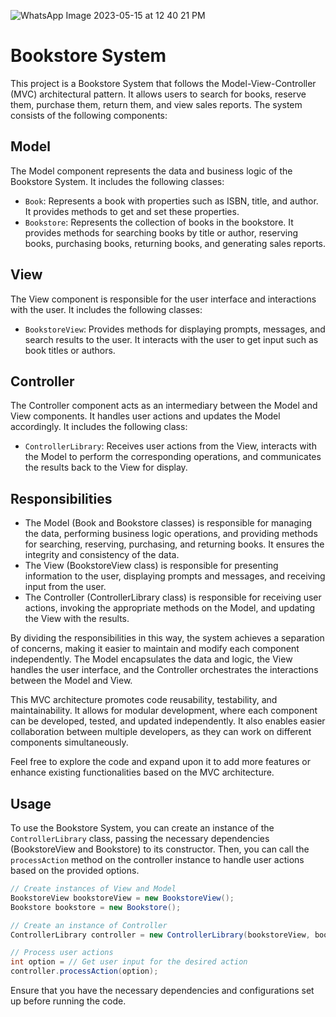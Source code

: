 ![WhatsApp Image 2023-05-15 at 12 40 21 PM](https://github.com/AlexM2912/Final-Exam-Analysis/assets/129182783/be7e2c5f-2c86-4cc7-b39b-2ac7ebbe7ff7)
# Bookstore System

This project is a Bookstore System that follows the Model-View-Controller (MVC) architectural pattern. It allows users to search for books, reserve them, purchase them, return them, and view sales reports. The system consists of the following components:

## Model
The Model component represents the data and business logic of the Bookstore System. It includes the following classes:
- `Book`: Represents a book with properties such as ISBN, title, and author. It provides methods to get and set these properties.
- `Bookstore`: Represents the collection of books in the bookstore. It provides methods for searching books by title or author, reserving books, purchasing books, returning books, and generating sales reports.

## View
The View component is responsible for the user interface and interactions with the user. It includes the following classes:
- `BookstoreView`: Provides methods for displaying prompts, messages, and search results to the user. It interacts with the user to get input such as book titles or authors.

## Controller
The Controller component acts as an intermediary between the Model and View components. It handles user actions and updates the Model accordingly. It includes the following class:
- `ControllerLibrary`: Receives user actions from the View, interacts with the Model to perform the corresponding operations, and communicates the results back to the View for display.

## Responsibilities
- The Model (Book and Bookstore classes) is responsible for managing the data, performing business logic operations, and providing methods for searching, reserving, purchasing, and returning books. It ensures the integrity and consistency of the data.
- The View (BookstoreView class) is responsible for presenting information to the user, displaying prompts and messages, and receiving input from the user.
- The Controller (ControllerLibrary class) is responsible for receiving user actions, invoking the appropriate methods on the Model, and updating the View with the results.

By dividing the responsibilities in this way, the system achieves a separation of concerns, making it easier to maintain and modify each component independently. The Model encapsulates the data and logic, the View handles the user interface, and the Controller orchestrates the interactions between the Model and View.

This MVC architecture promotes code reusability, testability, and maintainability. It allows for modular development, where each component can be developed, tested, and updated independently. It also enables easier collaboration between multiple developers, as they can work on different components simultaneously.

Feel free to explore the code and expand upon it to add more features or enhance existing functionalities based on the MVC architecture.

## Usage
To use the Bookstore System, you can create an instance of the `ControllerLibrary` class, passing the necessary dependencies (BookstoreView and Bookstore) to its constructor. Then, you can call the `processAction` method on the controller instance to handle user actions based on the provided options.

```java
// Create instances of View and Model
BookstoreView bookstoreView = new BookstoreView();
Bookstore bookstore = new Bookstore();

// Create an instance of Controller
ControllerLibrary controller = new ControllerLibrary(bookstoreView, bookstore);

// Process user actions
int option = // Get user input for the desired action
controller.processAction(option);
```

Ensure that you have the necessary dependencies and configurations set up before running the code.
